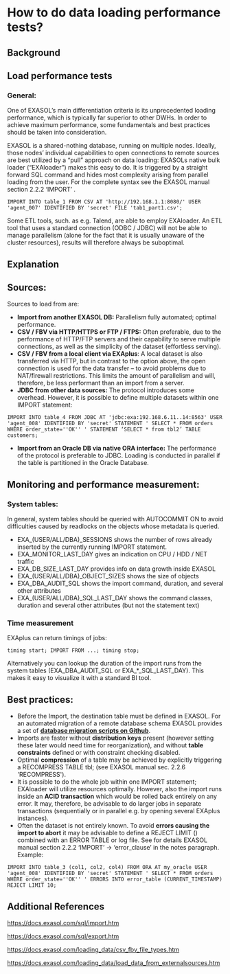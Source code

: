 # How to do data loading performance tests? 
## Background

## Load performance tests

### General:

One of EXASOL’s main differentiation criteria is its unprecedented loading performance, which is typically far superior to other DWHs. In order to achieve maximum performance, some fundamentals and best practices should be taken into consideration.

EXASOL is a shared-nothing database, running on multiple nodes. Ideally, those nodes’ individual capabilities to open connections to remote sources are best utilized by a “pull” approach on data loading: EXASOLs native bulk loader (“EXAloader”) makes this easy to do. It is triggered by a straight forward SQL command and hides most complexity arising from parallel loading from the user. For the complete syntax see the EXASOL manual section 2.2.2 ‘IMPORT’ .


```"code
IMPORT INTO table_1 FROM CSV AT 'http://192.168.1.1:8080/' USER 'agent_007' IDENTIFIED BY 'secret' FILE 'tab1_part1.csv'; 
```
Some ETL tools, such. as e.g. Talend, are able to employ EXAloader. An ETL tool that uses a standard connection (ODBC / JDBC) will not be able to manage parallelism (alone for the fact that it is usually unaware of the cluster resources), results will therefore always be suboptimal.

## Explanation

## Sources:

Sources to load from are:

* **Import from another EXASOL DB:** Parallelism fully automated; optimal performance.
* **CSV / FBV via HTTP/HTTPS or FTP / FTPS:** Often preferable, due to the performance of HTTP/FTP servers and their capability to serve multiple connections, as well as the simplicity of the dataset (effortless serving).
* **CSV / FBV from a local client via EXAplus**: A local dataset is also transferred via HTTP, but in contrast to the option above, the open connection is used for the data transfer – to avoid problems due to NAT/firewall restrictions. This limits the amount of parallelism and will, therefore, be less performant than an import from a server.
* **JDBC from other data sources:** The protocol introduces some overhead. However, it is possible to define multiple datasets within one IMPORT statement: 
```"code
IMPORT INTO table_4 FROM JDBC AT 'jdbc:exa:192.168.6.11..14:8563' USER 'agent_008' IDENTIFIED BY 'secret' STATEMENT ' SELECT * FROM orders WHERE order_state=''OK'' ' STATEMENT ‘SELECT * from tbl2’ TABLE customers; 
```
* **Import from an Oracle DB via native ORA interface:** The performance of the protocol is preferable to JDBC. Loading is conducted in parallel if the table is partitioned in the Oracle Database.

## Monitoring and performance measurement:

### System tables:

In general, system tables should be queried with AUTOCOMMIT ON to avoid difficulties caused by readlocks on the objects whose metadata is queried.

* EXA_(USER/ALL/DBA)_SESSIONS shows the number of rows already inserted by the currently running IMPORT statement.
* EXA_MONITOR_LAST_DAY gives an indication on CPU / HDD / NET traffic
* EXA_DB_SIZE_LAST_DAY provides info on data growth inside EXASOL
* EXA_(USER/ALL/DBA)_OBJECT_SIZES shows the size of objects
* EXA_DBA_AUDIT_SQL shows the import command, duration, and several other attributes
* EXA_(USER/ALL/DBA)_SQL_LAST_DAY shows the command classes, duration and several other attributes (but not the statement text)

### Time measurement

EXAplus can return timings of jobs:


```"code
timing start; IMPORT FROM ...; timing stop; 
```
Alternatively you can lookup the duration of the import runs from the system tables (EXA_DBA_AUDIT_SQL or EXA_*_SQL_LAST_DAY). This makes it easy to visualize it with a standard BI tool.

## Best practices:

* Before the Import, the destination table must be defined in EXASOL. For an automated migration of a remote database schema EXASOL provides a set of **[database migration scripts on Github](https://github.com/EXASOL/database-migration)**.
* Imports are faster without **distribution keys** present (however setting these later would need time for reorganization), and without **table constraints** defined or with constraint checking disabled.
* Optimal **compression** of a table may be achieved by explicitly triggering a RECOMPRESS TABLE tbl; (see EXASOL manual sec. 2.2.6 'RECOMPRESS').
* It is possible to do the whole job within one IMPORT statement; EXAloader will utilize resources optimally. However, also the import runs inside an **ACID transaction** which would be rolled back entirely on any error. It may, therefore, be advisable to do larger jobs in separate transactions (sequentially or in parallel e.g. by opening several EXAplus instances).
* Often the dataset is not entirely known. To avoid **errors causing the import to abort** it may be advisable to define a REJECT LIMIT () combined with an ERROR TABLE or log file. See for details EXASOL manual section 2.2.2 ‘IMPORT’ -> ‘error_clause’ in the notes paragraph. Example: 
```"code
IMPORT INTO table_3 (col1, col2, col4) FROM ORA AT my_oracle USER 'agent_008' IDENTIFIED BY 'secret' STATEMENT ' SELECT * FROM orders WHERE order_state=''OK'' ' ERRORS INTO error_table (CURRENT_TIMESTAMP) REJECT LIMIT 10; 
```

## Additional References

<https://docs.exasol.com/sql/import.htm>

<https://docs.exasol.com/sql/export.htm>

<https://docs.exasol.com/loading_data/csv_fbv_file_types.htm>

<https://docs.exasol.com/loading_data/load_data_from_externalsources.htm>

